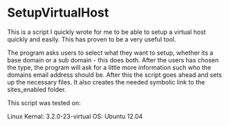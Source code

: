 SetupVirtualHost
================

This is a script I quickly wrote for me to be able to setup a virtual host quickly and easily. This has proven to be a very useful tool.

The program asks users to select what they want to setup, whether its a base domain or a sub domain - this does both. After the users has chosen the type, the program will ask for a little more information such who the domains email address should be. After this the script goes ahead and sets up the necessary files. It also creates the needed symbolic link to the sites_enabled folder.

This script was tested on:

Linux Kernal: 3.2.0-23-virtual
OS: Ubuntu 12.04
